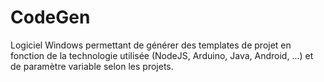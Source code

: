 # CodeGen
Logiciel Windows permettant de générer des templates de projet en fonction de la technologie utilisée (NodeJS, Arduino, Java, Android, ...) et de paramètre variable selon les projets.
